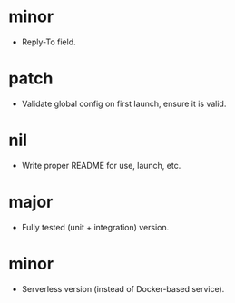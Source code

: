 minor
=====

- Reply-To field.

patch
=====

- Validate global config on first launch, ensure it is valid.

nil
===

- Write proper README for use, launch, etc.

major
=====

- Fully tested (unit + integration) version.

minor
=====

- Serverless version (instead of Docker-based service).
